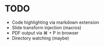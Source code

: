 # TODO

- Code highlighting via markdown extension
- Slide transform injection (macros)
- PDF output via ⌘ + P in browser
- Directory watching (maybe)
